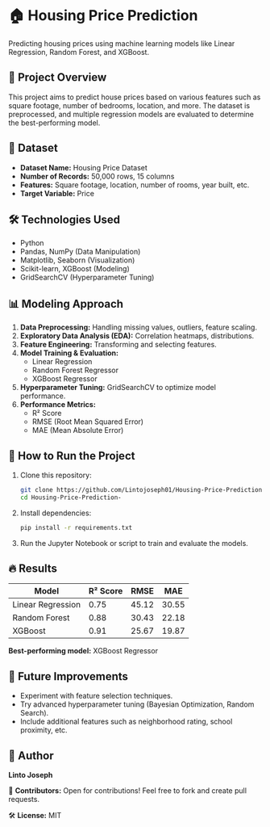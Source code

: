 # 🏠 Housing Price Prediction

Predicting housing prices using machine learning models like Linear Regression, Random Forest, and XGBoost.

## 📌 Project Overview

This project aims to predict house prices based on various features such as square footage, number of bedrooms, location, and more. The dataset is preprocessed, and multiple regression models are evaluated to determine the best-performing model.

## 📂 Dataset

- **Dataset Name:** Housing Price Dataset
- **Number of Records:** 50,000 rows, 15 columns
- **Features:** Square footage, location, number of rooms, year built, etc.
- **Target Variable:** Price

## 🛠 Technologies Used

- Python
- Pandas, NumPy (Data Manipulation)
- Matplotlib, Seaborn (Visualization)
- Scikit-learn, XGBoost (Modeling)
- GridSearchCV (Hyperparameter Tuning)

## 📊 Modeling Approach

1. **Data Preprocessing:** Handling missing values, outliers, feature scaling.
2. **Exploratory Data Analysis (EDA):** Correlation heatmaps, distributions.
3. **Feature Engineering:** Transforming and selecting features.
4. **Model Training & Evaluation:**
   - Linear Regression
   - Random Forest Regressor
   - XGBoost Regressor
5. **Hyperparameter Tuning:** GridSearchCV to optimize model performance.
6. **Performance Metrics:**
   - R² Score
   - RMSE (Root Mean Squared Error)
   - MAE (Mean Absolute Error)

## 🚀 How to Run the Project

1. Clone this repository:
   ```bash
   git clone https://github.com/Lintojoseph01/Housing-Price-Prediction-.git
   cd Housing-Price-Prediction-
   ```
2. Install dependencies:
   ```bash
   pip install -r requirements.txt
   ```
3. Run the Jupyter Notebook or script to train and evaluate the models.

## 🔥 Results

| Model            | R² Score | RMSE  | MAE  |
|-----------------|---------|------|------|
| Linear Regression | 0.75    | 45.12 | 30.55 |
| Random Forest    | 0.88    | 30.43 | 22.18 |
| XGBoost         | 0.91    | 25.67 | 19.87 |

**Best-performing model:** XGBoost Regressor

## 🌟 Future Improvements

- Experiment with feature selection techniques.
- Try advanced hyperparameter tuning (Bayesian Optimization, Random Search).
- Include additional features such as neighborhood rating, school proximity, etc.

## 📖 Author
**Linto Joseph**

👥 **Contributors:** Open for contributions! Feel free to fork and create pull requests.

🛠️ **License:** MIT

